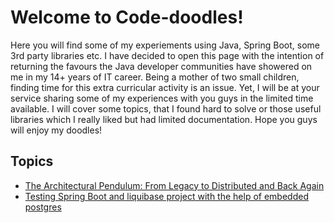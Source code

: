 # Welcome to Code-doodles!
Here you will find some of my experiements using Java, Spring Boot, some 3rd party libraries etc. I have decided to open this page with the intention of returning  the favours the Java developer communities have showered on me in my 14+ years of IT career. Being a mother of two small children, finding time for this extra curricular activity is an issue. Yet, I will be at your service sharing some of my experiences with you guys in the limited time available. I will cover some topics, that I found hard to solve or those useful libraries which I really liked but had limited documentation. Hope you guys will enjoy my doodles!

## Topics
* [The Architectural Pendulum: From Legacy to Distributed and Back Again](https://github.com/rrjavadev/code-doodles/blob/master/ArchitecturalPendulum.md)
* [Testing Spring Boot and liquibase project with the help of embedded postgres](https://rrjavadev.github.io/SpringBoot-Liquibase-ComponentTest-With-EmbeddedPostgres/)
  
